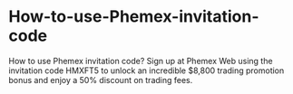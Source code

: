 # How-to-use-Phemex-invitation-code
How to use Phemex invitation code? Sign up at Phemex Web using the invitation code HMXFT5 to unlock an incredible $8,800 trading promotion bonus and enjoy a 50% discount on trading fees.
